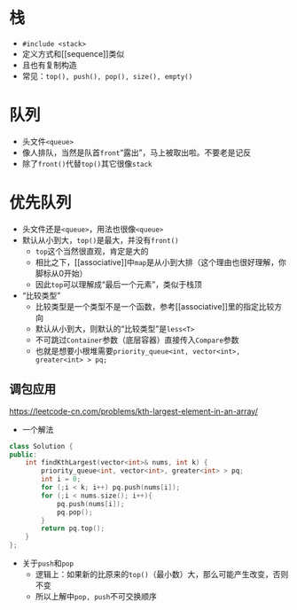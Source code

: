 # 栈
- `#include <stack>`
- 定义方式和[[sequence]]类似
- 且也有复制构造
- 常见：`top(), push(), pop(), size(), empty()`
# 队列
- 头文件`<queue>`
- 像人排队，当然是队首`front`“露出”，马上被取出啦。不要老是记反
- 除了`front()`代替`top()`其它很像`stack`
# 优先队列
- 头文件还是`<queue>`，用法也很像`<queue>`
- 默认从小到大，`top()`是最大，并没有`front()`
  - `top`这个当然很直观，肯定是大的
  - 相比之下，[[associative]]中`map`是从小到大排（这个理由也很好理解，你脚标从0开始）
  - 因此`top`可以理解成“最后一个元素”，类似于栈顶
- “比较类型”
  - 比较类型是一个类型不是一个函数，参考[[associative]]里的指定比较方向
  - 默认从小到大，则默认的“比较类型”是`less<T>`
  - 不可跳过`Container`参数（底层容器）直接传入`Compare`参数
  - 也就是想要小根堆需要`priority_queue<int, vector<int>, greater<int> > pq;`
## 调包应用
https://leetcode-cn.com/problems/kth-largest-element-in-an-array/
- 一个解法
```cpp
class Solution {
public:
    int findKthLargest(vector<int>& nums, int k) {
        priority_queue<int, vector<int>, greater<int> > pq;
        int i = 0;
        for (;i < k; i++) pq.push(nums[i]);
        for (;i < nums.size(); i++){
            pq.push(nums[i]);
            pq.pop();
        }
        return pq.top();
    }
};
```
- 关于`push`和`pop`
  - 逻辑上：如果新的比原来的`top()`（最小数）大，那么可能产生改变，否则不变
  - 所以上解中`pop, push`不可交换顺序